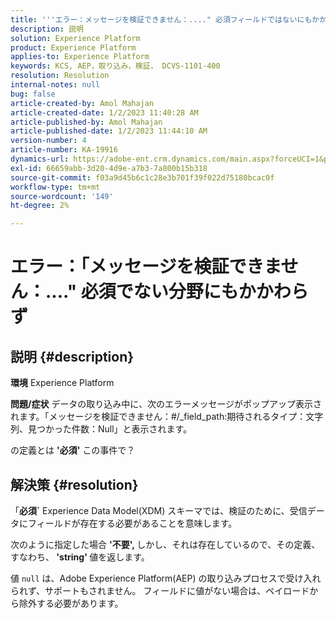 ```yaml
---
title: '''エラー：メッセージを検証できません：...." 必須フィールドではないにもかかわらず'
description: 説明
solution: Experience Platform
product: Experience Platform
applies-to: Experience Platform
keywords: KCS, AEP，取り込み，検証， DCVS-1101-400
resolution: Resolution
internal-notes: null
bug: false
article-created-by: Amol Mahajan
article-created-date: 1/2/2023 11:40:28 AM
article-published-by: Amol Mahajan
article-published-date: 1/2/2023 11:44:10 AM
version-number: 4
article-number: KA-19916
dynamics-url: https://adobe-ent.crm.dynamics.com/main.aspx?forceUCI=1&pagetype=entityrecord&etn=knowledgearticle&id=bea9f53d-928a-ed11-81ac-6045bd006ce9
exl-id: 66659abb-3d20-4d9e-a7b3-7a800b15b318
source-git-commit: f03a9d45b6c1c28e3b701f39f022d75180bcac0f
workflow-type: tm+mt
source-wordcount: '149'
ht-degree: 2%

---
```


# エラー：「メッセージを検証できません：....&quot; 必須でない分野にもかかわらず

## 説明 {#description}

<b>環境</b>
Experience Platform


<b>問題/症状</b>
データの取り込み中に、次のエラーメッセージがポップアップ表示されます。「メッセージを検証できません：#/_field_path:期待されるタイプ：文字列、見つかった件数：Null」と表示されます。

の定義とは <b>&#39;必須&#39;</b> この事件で？


## 解決策 {#resolution}


「<b>必須`</b> Experience Data Model(XDM) スキーマでは、検証のために、受信データにフィールドが存在する必要があることを意味します。

次のように指定した場合 <b>&#39;不要&#39;, </b>しかし、それは存在しているので、その定義、すなわち、<b> &#39;string&#39; </b>値を返します。



値 `null` は、Adobe Experience Platform(AEP) の取り込みプロセスで受け入れられず、サポートもされません。 フィールドに値がない場合は、ペイロードから除外する必要があります。
